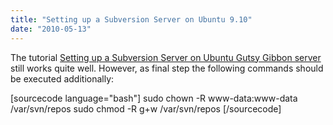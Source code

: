 ```yaml
---
title: "Setting up a Subversion Server on Ubuntu 9.10"
date: "2010-05-13"
---
```


The tutorial [Setting up a Subversion Server on Ubuntu Gutsy Gibbon server](http://www.subversionary.org/howto/setting-up-a-subversion-server-on-ubuntu-gutsy-gibbon-server) still works quite well. However, as final step the following commands should be executed additionally:

\[sourcecode language="bash"\] sudo chown -R www-data:www-data /var/svn/repos sudo chmod -R g+w /var/svn/repos \[/sourcecode\]
